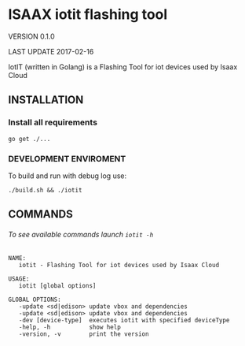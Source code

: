 ISAAX iotit flashing tool
==========================

VERSION 0.1.0

LAST UPDATE 2017-02-16

IotIT (written in Golang) is a Flashing Tool for iot devices used by Isaax Cloud



INSTALLATION
------------

### Install all requirements

```
go get ./...
```


### DEVELOPMENT ENVIROMENT

To build and run with debug log use:

```
./build.sh && ./iotit
```

COMMANDS
--------
###### To see available commands launch `iotit -h`
```
NAME:
   iotit - Flashing Tool for iot devices used by Isaax Cloud

USAGE:
   iotit [global options]

GLOBAL OPTIONS:
   -update <sd|edison> update vbox and dependencies
   -update <sd|edison> update vbox and dependencies
   -dev [device-type]  executes iotit with specified deviceType
   -help, -h           show help
   -version, -v        print the version
```

